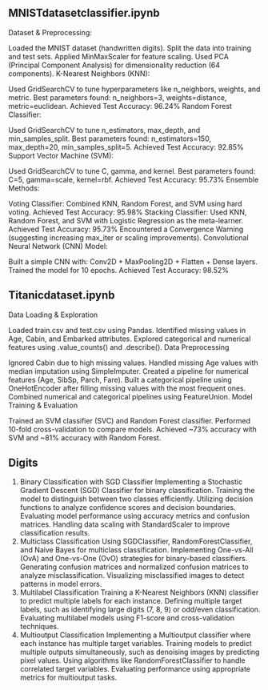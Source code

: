 ## MNISTdatasetclassifier.ipynb

Dataset & Preprocessing:

Loaded the MNIST dataset (handwritten digits).
Split the data into training and test sets.
Applied MinMaxScaler for feature scaling.
Used PCA (Principal Component Analysis) for dimensionality reduction (64 components).
K-Nearest Neighbors (KNN):

Used GridSearchCV to tune hyperparameters like n_neighbors, weights, and metric.
Best parameters found: n_neighbors=3, weights=distance, metric=euclidean.
Achieved Test Accuracy: 96.24%
Random Forest Classifier:

Used GridSearchCV to tune n_estimators, max_depth, and min_samples_split.
Best parameters found: n_estimators=150, max_depth=20, min_samples_split=5.
Achieved Test Accuracy: 92.85%
Support Vector Machine (SVM):

Used GridSearchCV to tune C, gamma, and kernel.
Best parameters found: C=5, gamma=scale, kernel=rbf.
Achieved Test Accuracy: 95.73%
Ensemble Methods:

Voting Classifier: Combined KNN, Random Forest, and SVM using hard voting.
Achieved Test Accuracy: 95.98%
Stacking Classifier: Used KNN, Random Forest, and SVM with Logistic Regression as the meta-learner.
Achieved Test Accuracy: 95.73%
Encountered a Convergence Warning (suggesting increasing max_iter or scaling improvements).
Convolutional Neural Network (CNN) Model:

Built a simple CNN with:
Conv2D + MaxPooling2D + Flatten + Dense layers.
Trained the model for 10 epochs.
Achieved Test Accuracy: 98.52%

## Titanicdataset.ipynb

Data Loading & Exploration

Loaded train.csv and test.csv using Pandas.
Identified missing values in Age, Cabin, and Embarked attributes.
Explored categorical and numerical features using .value_counts() and .describe().
Data Preprocessing

Ignored Cabin due to high missing values.
Handled missing Age values with median imputation using SimpleImputer.
Created a pipeline for numerical features (Age, SibSp, Parch, Fare).
Built a categorical pipeline using OneHotEncoder after filling missing values with the most frequent ones.
Combined numerical and categorical pipelines using FeatureUnion.
Model Training & Evaluation

Trained an SVM classifier (SVC) and Random Forest classifier.
Performed 10-fold cross-validation to compare models.
Achieved ~73% accuracy with SVM and ~81% accuracy with Random Forest.

## Digits

1. Binary Classification with SGD Classifier
Implementing a Stochastic Gradient Descent (SGD) Classifier for binary classification.
Training the model to distinguish between two classes efficiently.
Utilizing decision functions to analyze confidence scores and decision boundaries.
Evaluating model performance using accuracy metrics and confusion matrices.
Handling data scaling with StandardScaler to improve classification results.
2. Multiclass Classification
Using SGDClassifier, RandomForestClassifier, and Naive Bayes for multiclass classification.
Implementing One-vs-All (OvA) and One-vs-One (OvO) strategies for binary-based classifiers.
Generating confusion matrices and normalized confusion matrices to analyze misclassification.
Visualizing misclassified images to detect patterns in model errors.
3. Multilabel Classification
Training a K-Nearest Neighbors (KNN) classifier to predict multiple labels for each instance.
Defining multiple target labels, such as identifying large digits (7, 8, 9) or odd/even classification.
Evaluating multilabel models using F1-score and cross-validation techniques.
4. Multioutput Classification
Implementing a Multioutput classifier where each instance has multiple target variables.
Training models to predict multiple outputs simultaneously, such as denoising images by predicting pixel values.
Using algorithms like RandomForestClassifier to handle correlated target variables.
Evaluating performance using appropriate metrics for multioutput tasks.
